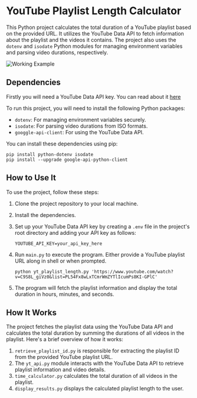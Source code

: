 # YouTube Playlist Length Calculator

This Python project calculates the total duration of a YouTube playlist based on the provided URL. It utilizes the YouTube Data API to fetch information about the playlist and the videos it contains. The project also uses the `dotenv` and `isodate` Python modules for managing environment variables and parsing video durations, respectively.

![Working Example](https://imgur.com/CFtjzHi.png)

## Dependencies

Firstly you will need a YouTube Data API key. You can read about it [here](https://developers.google.com/youtube/v3/getting-started)

To run this project, you will need to install the following Python packages:

- `dotenv`: For managing environment variables securely.
- `isodate`: For parsing video durations from ISO formats.
- `googgle-api-client`: For using the YouTube Data API. 

You can install these dependencies using pip:
```
pip install python-dotenv isodate
pip install --upgrade google-api-python-client
```
## How to Use It

To use the project, follow these steps:

1. Clone the project repository to your local machine.

2. Install the dependencies.

2. Set up your YouTube Data API key by creating a `.env` file in the project's root directory and adding your API key as follows:

   ```env
   YOUTUBE_API_KEY=your_api_key_here
   ```

3. Run `main.py` to execute the program. Either provide a YouTube playlist URL along in shell or when prompted.
    ```
    python yt_playlist_length.py 'https://www.youtube.com/watch?v=C9S8L_giVz0&list=PL54Fx8wLxTCmrWmZYTlIcumPs8KI-GPlC'
    ```
4. The program will fetch the playlist information and display the total duration in hours, minutes, and seconds.
## How It Works

The project fetches the playlist data using the YouTube Data API and calculates the total duration by summing the durations of all videos in the playlist. Here's a brief overview of how it works:

1. `retrieve_playlist_id.py` is responsible for extracting the playlist ID from the provided YouTube playlist URL.
2. The `yt_api.py` module interacts with the YouTube Data API to retrieve playlist information and video details.
3. `time_calculator.py` calculates the total duration of all videos in the playlist.
4. `display_results.py` displays the calculated playlist length to the user.

